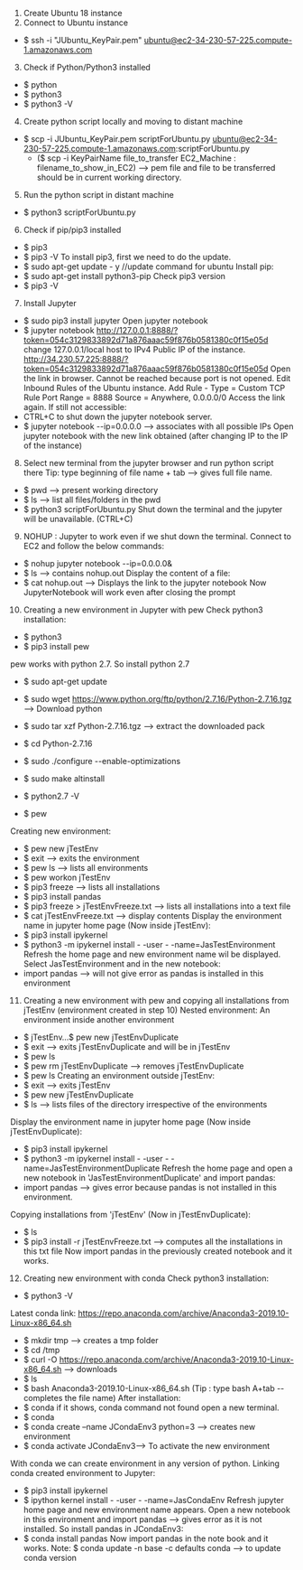 
1.	Create Ubuntu 18 instance
2.	Connect to Ubuntu instance
- $ ssh -i "JUbuntu_KeyPair.pem" ubuntu@ec2-34-230-57-225.compute-1.amazonaws.com
3.	Check if Python/Python3 installed
- $ python
- $ python3
- $ python3 -V
4.	Create python script locally and moving to distant machine
- $ scp -i JUbuntu_KeyPair.pem scriptForUbuntu.py ubuntu@ec2-34-230-57-225.compute-1.amazonaws.com:scriptForUbuntu.py
  - ($ scp -i KeyPairName file_to_transfer EC2_Machine : filename_to_show_in_EC2) --> pem file and file to be transferred should be in current working directory.
5.	Run the python script in distant machine
- $ python3 scriptForUbuntu.py
6.	Check if pip/pip3 installed
- $ pip3
- $ pip3 -V
To install pip3, first we need to do the update.
- $ sudo apt-get update - y //update command for ubuntu
Install pip:
- $ sudo apt-get install python3-pip
Check pip3 version
- $ pip3 -V
7.	Install Jupyter
- $ sudo pip3 install jupyter
Open jupyter notebook
- $ jupyter notebook
  http://127.0.0.1:8888/?token=054c3129833892d71a876aaac59f876b0581380c0f15e05d
  change 127.0.0.1/local host to IPv4 Public IP of the instance.
  http://34.230.57.225:8888/?token=054c3129833892d71a876aaac59f876b0581380c0f15e05d
Open the link in browser. Cannot be reached because port is not opened.
Edit Inbound Rules of the Ubuntu instance.
  Add Rule - 
    Type = Custom TCP Rule
    Port Range = 8888
    Source = Anywhere, 0.0.0.0/0
Access the link again. If still not accessible:
- CTRL+C to shut down the jupyter notebook server.
- $ jupyter notebook --ip=0.0.0.0 --> associates with all possible IPs
Open jupyter notebook with the new link obtained (after changing IP to the IP of the instance)
8.	Select new terminal from the jupyter browser and run python script there
Tip: type beginning of file name + tab --> gives full file name.
- $ pwd --> present working directory
- $ ls --> list all files/folders in the pwd
- $ python3 scriptForUbuntu.py
Shut down the terminal and the jupyter will be unavailable. (CTRL+C)
9.	NOHUP : Jupyter to work even if we shut down the terminal. Connect to EC2 and follow the below commands:
- $ nohup jupyter notebook --ip=0.0.0.0&
- $ ls --> contains nohup.out
Display the content of a file:
- $ cat nohup.out --> Displays the link to the jupyter notebook
Now JupyterNotebook will work even after closing the prompt
10.	Creating a new environment in Jupyter with pew
Check python3 installation:
- $ python3
- $ pip3 install pew

pew works with python 2.7. So install python 2.7

- $ sudo apt-get update
- $ sudo wget https://www.python.org/ftp/python/2.7.16/Python-2.7.16.tgz --> Download python
- $ sudo tar xzf Python-2.7.16.tgz --> extract the downloaded pack
- $ cd Python-2.7.16
- $ sudo ./configure --enable-optimizations
- $ sudo make altinstall
- $ python2.7 -V

- $ pew

Creating new environment:
- $ pew new jTestEnv
- $ exit --> exits the environment
- $ pew ls --> lists all environments
- $ pew workon jTestEnv
- $ pip3 freeze --> lists all installations
- $ pip3 install pandas
- $ pip3 freeze > jTestEnvFreeze.txt --> lists all installations into a text file
- $ cat jTestEnvFreeze.txt --> display contents
Display the environment name in jupyter home page (Now inside jTestEnv):
- $ pip3 install ipykernel
- $ python3 -m ipykernel install - -user - -name=JasTestEnvironment
Refresh the home page and new environment name wil be displayed.
Select JasTestEnvironment and in the new notebook:
- import pandas --> will not give error as pandas is installed in this environment

11.	Creating a new environment with pew and copying all installations from jTestEnv (environment created in step 10)
Nested environment: An environment inside another environment
- $ jTestEnv…$ pew new jTestEnvDuplicate
- $ exit --> exits jTestEnvDuplicate and will be in jTestEnv
- $ pew ls
- $ pew rm jTestEnvDuplicate --> removes jTestEnvDuplicate
- $ pew ls
Creating an environment outside jTestEnv:
- $ exit --> exits jTestEnv
- $ pew new jTestEnvDuplicate
- $ ls --> lists files of the directory irrespective of the environments

Display the environment name in jupyter home page (Now inside jTestEnvDuplicate):
- $ pip3 install ipykernel
- $ python3 -m ipykernel install - -user - -name=JasTestEnvironmentDuplicate
Refresh the home page and open a new notebook in 'JasTestEnvironmentDuplicate' and import pandas:
- import pandas --> gives error because pandas is not installed in this environment.

Copying installations from 'jTestEnv' (Now in jTestEnvDuplicate):
- $ ls
- $ pip3 install -r jTestEnvFreeze.txt --> computes all the installations in this txt file
Now import pandas in the previously created notebook and it works.

12.	Creating new environment with conda
Check python3 installation:
- $ python3 -V

Latest conda link:
https://repo.anaconda.com/archive/Anaconda3-2019.10-Linux-x86_64.sh
- $ mkdir tmp --> creates a tmp folder
- $ cd /tmp
- $ curl -O https://repo.anaconda.com/archive/Anaconda3-2019.10-Linux-x86_64.sh --> downloads
- $ ls
- $ bash Anaconda3-2019.10-Linux-x86_64.sh (Tip : type bash A+tab -- completes the file name)
After installation:
- $ conda
if it shows, conda command not found open a new terminal.
- $ conda
- $ conda create –name JCondaEnv3 python=3 --> creates new environment
- $ conda activate JCondaEnv3--> To activate the new environment

With conda we can create environment in any version of python.
Linking conda created environment to Jupyter:
- $ pip3 install ipykernel
- $ ipython kernel install - -user - -name=JasCondaEnv
Refresh jupyter home page and new environment name appears. Open a new notebook in this environment and import pandas --> gives error as it is not installed. So install pandas in JCondaEnv3:
- $ conda install pandas
Now import pandas in the note book and it works.
Note: $ conda update  -n base -c defaults conda --> to update conda version
